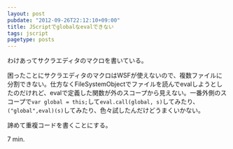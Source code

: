 ```yaml
---
layout: post
pubdate: "2012-09-26T22:12:10+09:00"
title: JScriptでglobalなevalできない
tags: jscript
pagetype: posts
---
```

わけあってサクラエディタのマクロを書いている。

困ったことにサクラエディタのマクロはWSFが使えないので、複数ファイルに分割できない。仕方なくFileSystemObjectでファイルを読んでevalしようとしたのだけれど、evalで定義した関数が外のスコープから見えない。一番外側のスコープで`var global = this;`して`eval.call(global, s)`してみたり、`("global",eval)(s)`してみたり、色々試したんだけどうまくいかない。

諦めて重複コードを書くことにする。

7 min.
